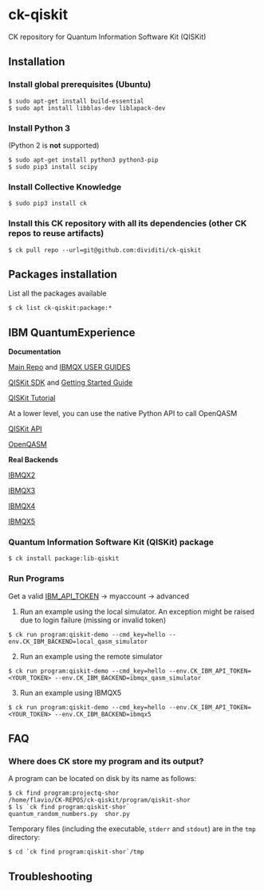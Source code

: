 # ck-qiskit
CK repository for Quantum Information Software Kit (QISKit)


## Installation 

### Install global prerequisites (Ubuntu)

```
$ sudo apt-get install build-essential
$ sudo apt install libblas-dev liblapack-dev
```

### Install Python 3
(Python 2 is **not** supported)

```
$ sudo apt-get install python3 python3-pip
$ sudo pip3 install scipy
```

### Install Collective Knowledge

```
$ sudo pip3 install ck
```

### Install this CK repository with all its dependencies (other CK repos to reuse artifacts)
```
$ ck pull repo --url=git@github.com:dividiti/ck-qiskit
```


## Packages installation

List all the packages available 

```
$ ck list ck-qiskit:package:*
```

## IBM QuantumExperience

**Documentation**

[Main Repo](https://github.com/QISKit) and [IBMQX USER GUIDES](https://github.com/QISKit/ibmqx-user-guides)

[QISKit SDK](https://github.com/QISKit/qiskit-sdk-py/blob/master/README.md) and [Getting Started Guide](https://www.qiskit.org/documentation/quickstart.html)

[QISKit Tutorial](https://github.com/QISKit/qiskit-tutorial)


At a lower level, you can use the native Python API to call OpenQASM 

[QISKit API](https://github.com/QISKit/qiskit-api-py)

[OpenQASM](https://github.com/QISKit/openqasm/blob/master/README.md)



**Real Backends**

[IBMQX2](https://github.com/QISKit/ibmqx-backend-information/blob/master/backends/ibmqx2/README.md) 

[IBMQX3](https://github.com/QISKit/ibmqx-backend-information/blob/master/backends/ibmqx3/README.md)

[IBMQX4](https://github.com/QISKit/ibmqx-backend-information/blob/master/backends/ibmqx4/README.md)

[IBMQX5](https://github.com/QISKit/ibmqx-backend-information/blob/master/backends/ibmqx5/README.md)



### Quantum Information Software Kit (QISKit) package

```
$ ck install package:lib-qiskit
```

### Run Programs

Get a valid [IBM_API_TOKEN](https://quantumexperience.ng.bluemix.net/qx/login) -> myaccount -> advanced

1) Run an example using the local simulator. An exception might be  raised due to login failure (missing or invalid token)

```
$ ck run program:qiskit-demo --cmd_key=hello --env.CK_IBM_BACKEND=local_qasm_simulator
```


2) Run an example using the remote simulator

```
$ ck run program:qiskit-demo --cmd_key=hello --env.CK_IBM_API_TOKEN=<YOUR_TOKEN> --env.CK_IBM_BACKEND=ibmqx_qasm_simulator
```

3) Run an example using IBMQX5 

```
$ ck run program:qiskit-demo --cmd_key=hello --env.CK_IBM_API_TOKEN=<YOUR_TOKEN> --env.CK_IBM_BACKEND=ibmqx5
```


## FAQ

### Where does CK store my program and its output?

A program can be located on disk by its name as follows:
```
$ ck find program:projectq-shor
/home/flavio/CK-REPOS/ck-qiskit/program/qiskit-shor
$ ls `ck find program:qiskit-shor`
quantum_random_numbers.py  shor.py
```

Temporary files (including the executable, `stderr` and `stdout`) are in the `tmp` directory:
```
$ cd `ck find program:qiskit-shor`/tmp
```

## Troubleshooting
